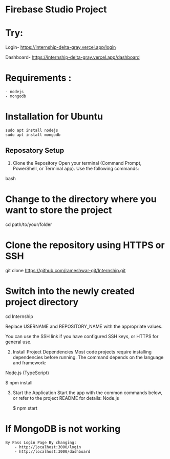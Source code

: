 # Firebase Studio Project
# Try: 
Login- https://internship-delta-gray.vercel.app/login

Dashboard- https://internship-delta-gray.vercel.app/dashboard
    
# Requirements :
    - nodejs
    - mongodb

# Installation for Ubuntu
    sudo apt install nodejs
    sudo apt install mongodb


## Reposatory Setup ##

1. Clone the Repository
Open your terminal (Command Prompt, PowerShell, or Terminal app). Use the following commands:

bash
# Change to the directory where you want to store the project
cd path/to/your/folder

# Clone the repository using HTTPS or SSH

git clone https://github.com/rameshwar-git/Internship.git

# Switch into the newly created project directory
cd Internship

Replace USERNAME and REPOSITORY_NAME with the appropriate values.

You can use the SSH link if you have configured SSH keys, or HTTPS for general use.

2. Install Project Dependencies
Most code projects require installing dependencies before running. The command depends on the language and framework:

Node.js (TypeScript)

   $ npm install


3. Start the Application
Start the app with the common commands below, or refer to the project README for details:
Node.js

    $ npm start

# If MongoDB is not working 
    By Pass Login Page By changing:
        - http://localhost:3000/login 
        - http://localhost:3000/dashboard
